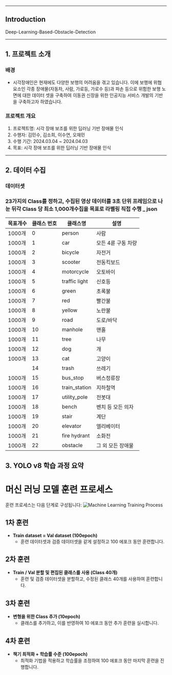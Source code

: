 

---
## Introduction
Deep-Learning-Based-Obstacle-Detection

---

## 1. 프로젝트 소개
### 배경
- 시각장애인은 현재에도 다양한 보행의 어려움을 겪고 있습니다.
이에 보행에 위협 요소인 각종 장애물(자동차, 사람, 가로등, 가로수 등)과 파손 등으로 위험한 보행 노면에 대한 데이터 셋을 구축하여 이동권 신장을 위한 인공지능 서비스 개발의 기반을 구축하고자 하였습니다.


### 프로젝트 개요
1. 프로젝트명: 시각 장애 보조를 위한 딥러닝 기반 장애물 인식
2. 수행자: 김민수, 김소희, 이수연, 오재민
3. 수행 기간: 2024.03.04 ~ 2024.04.03
4. 목표: 시각 장애 보조를 위한 딥러닝 기반 장애물 인식

---

## 2. 데이터 수집
### 데이터셋

### 23가지의 Class를 정하고, 수집된 영상 데이터를 3초 단위 프레임으로 나눈 뒤각 Class 당 최소 1,000개수집을 목표로 라벨링 직접 수행 _ json



| 목표개수 | 클래스 번호 | 클래스명           | 설명                  |
|----------|--------------|---------------------|----------------------|
| 1000개   | 0            | person              | 사람                 |
| 1000개   | 1            | car                 | 모든 4륜 구동 차량    |
| 1000개   | 2            | bicycle             | 자전거               |
| 1000개   | 3            | scooter             | 전동킥보드           |
| 1000개   | 4            | motorcycle          | 오토바이             |
| 1000개   | 5            | traffic light       | 신호등               |
| 1000개   | 6            | green               | 초록불               |
| 1000개   | 7            | red                 | 빨간불               |
| 1000개   | 8            | yellow              | 노란불               |
| 1000개   | 9            | road                | 도로/바닥             |
| 1000개   | 10           | manhole             | 맨홀                 |
| 1000개   | 11           | tree                | 나무                 |
| 1000개   | 12           | dog                 | 개                  |
| 1000개   | 13           | cat                 | 고양이               |
|          | 14           | trash               | 쓰레기               |
| 1000개   | 15           | bus_stop            | 버스정류장           |
| 1000개   | 16           | train_station       | 지하철역             |
| 1000개   | 17           | utility_pole        | 전봇대               |
| 1000개   | 18           | bench               | 벤치 등 모든 의자    |
| 1000개   | 19           | stair               | 계단                 |
| 1000개   | 20           | elevator            | 엘리베이터           |
| 1000개   | 21           | fire hydrant        | 소화전               |
| 1000개   | 22           | obstacle            | 그 외 모든 장애물    |


## 3. YOLO v8 학습 과정 요약

# 머신 러닝 모델 훈련 프로세스

훈련 프로세스는 다음 단계로 구성됩니다:
![Machine Learning Training Process](/mnt/data/screenshot_2024-04-16_at_2.55.28.png)


## 1차 훈련
- **Train dataset = Val dataset (100epoch)**
  - 훈련 데이터셋과 검증 데이터셋을 같게 설정하고 100 에포크 동안 훈련합니다.

## 2차 훈련
- **Train / Val 분할 및 편집된 클래스를 사용 (Class 40개)**
  - 훈련 및 검증 데이터셋을 분할하고, 수정된 클래스 40개를 사용하여 훈련합니다.

## 3차 훈련
- **변형을 위한 Class 추가 (10epoch)**
  - 클래스를 추가하고, 이를 반영하여 10 에포크 동안 추가 훈련을 실시합니다.

## 4차 훈련
- **책기 최적화 + 학습률 수준 (100epoch)**
  - 최적화 기법을 적용하고 학습률을 조정하여 100 에포크 동안 마지막 훈련을 진행합니다.
 




